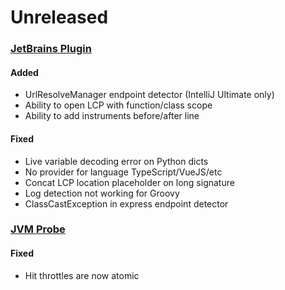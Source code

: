 # Unreleased

### [JetBrains Plugin](https://github.com/sourceplusplus/interface-jetbrains)

#### Added
- UrlResolveManager endpoint detector (IntelliJ Ultimate only)
- Ability to open LCP with function/class scope
- Ability to add instruments before/after line

#### Fixed
- Live variable decoding error on Python dicts
- No provider for language TypeScript/VueJS/etc
- Concat LCP location placeholder on long signature
- Log detection not working for Groovy
- ClassCastException in express endpoint detector

### [JVM Probe](https://github.com/sourceplusplus/probe-jvm)

#### Fixed
- Hit throttles are now atomic
